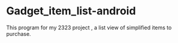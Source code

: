 # Gadget_item_list-android
This program for my 2323 project , a list view of simplified items to purchase.  
